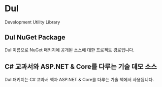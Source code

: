 # Dul
Development Utility Library

## Dul NuGet Package

Dul 이름으로 NuGet 패키지에 공개된 소스에 대한 프로젝트 경로입니다.

## C# 교과서와 ASP.NET & Core를 다루는 기술 데모 소스

Dul 패키지는 C# 교과서 책과 ASP.NET & Core를 다루는 기술 책에서 사용됩니다.


